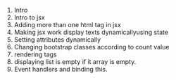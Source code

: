 1. Intro
2. Intro to jsx
3. Adding more than one html tag in jsx
4. Making jsx work display texts dynamicallyusing state
5. Setting attributes dynamically 
6. Changing bootstrap classes according to count value
7.  rendering tags
8. displaying list is empty if it array is empty.
9. Event handlers and binding this.